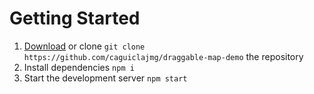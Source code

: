 # Getting Started

1. [Download](https://github.com/caguiclajmg/draggable-map-demo/archive/refs/heads/master.zip) or clone `git clone https://github.com/caguiclajmg/draggable-map-demo` the repository
2. Install dependencies `npm i`
3. Start the development server `npm start`
